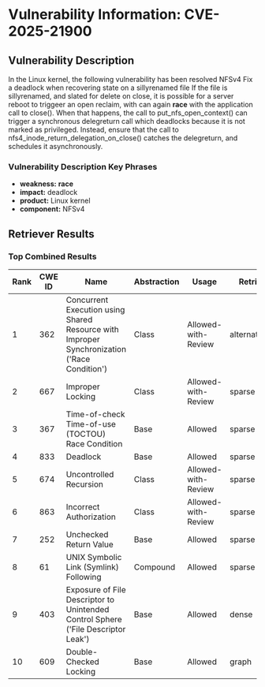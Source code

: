 # Vulnerability Information: CVE-2025-21900

## Vulnerability Description
In the Linux kernel, the following vulnerability has been resolved NFSv4 Fix a deadlock when recovering state on a sillyrenamed file If the file is sillyrenamed, and slated for delete on close, it is possible for a server reboot to triggeer an open reclaim, with can again **race** with the application call to close(). When that happens, the call to put_nfs_open_context() can trigger a synchronous delegreturn call which deadlocks because it is not marked as privileged. Instead, ensure that the call to nfs4_inode_return_delegation_on_close() catches the delegreturn, and schedules it asynchronously.

### Vulnerability Description Key Phrases
- **weakness:** **race**
- **impact:** deadlock
- **product:** Linux kernel
- **component:** NFSv4

## Retriever Results

### Top Combined Results

| Rank | CWE ID | Name | Abstraction | Usage  | Retrievers | Individual Scores |
|------|--------|------|-------------|-------|------------|-------------------|
| 1 | 362 | Concurrent Execution using Shared Resource with Improper Synchronization ('Race Condition') | Class | Allowed-with-Review | alternate_terms | 0.700 |
| 2 | 667 | Improper Locking | Class | Allowed-with-Review | sparse | 0.521 |
| 3 | 367 | Time-of-check Time-of-use (TOCTOU) Race Condition | Base | Allowed | sparse | 0.495 |
| 4 | 833 | Deadlock | Base | Allowed | sparse | 0.463 |
| 5 | 674 | Uncontrolled Recursion | Class | Allowed-with-Review | sparse | 0.461 |
| 6 | 863 | Incorrect Authorization | Class | Allowed-with-Review | sparse | 0.460 |
| 7 | 252 | Unchecked Return Value | Base | Allowed | sparse | 0.455 |
| 8 | 61 | UNIX Symbolic Link (Symlink) Following | Compound | Allowed | sparse | 0.451 |
| 9 | 403 | Exposure of File Descriptor to Unintended Control Sphere ('File Descriptor Leak') | Base | Allowed | dense | 0.517 |
| 10 | 609 | Double-Checked Locking | Base | Allowed | graph | 0.003 |

